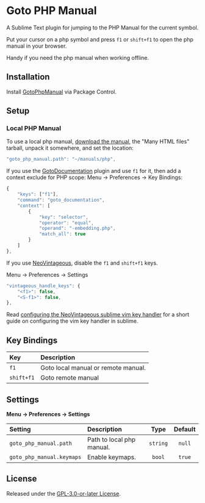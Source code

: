 # Goto PHP Manual

A Sublime Text plugin for jumping to the PHP Manual for the current symbol.

Put your cursor on a php symbol and press `f1` or `shift+f1` to open the php manual in your browser.

Handy if you need the php manual when working offline.

## Installation

Install [GotoPhpManual](https://packagecontrol.io/packages/GotoPhpManual) via Package Control.

## Setup

### Local PHP Manual

To use a local php manual, [download the manual](https://www.php.net/download-docs.php), the "Many HTML files" tarball, unpack it somewhere, and set the location:

```js
"goto_php_manual.path": "~/manuals/php",
```

If you use the [GotoDocumentation](https://packagecontrol.io/packages/GotoDocumentation) plugin and use `f1` for it, then add a context exclude for PHP scope: Menu → Preferences → Key Bindings:

```js
{
    "keys": ["f1"],
    "command": "goto_documentation",
    "context": [
        {
            "key": "selector",
            "operator": "equal",
            "operand": "-embedding.php",
            "match_all": true
        }
    ]
},
```

If you use [NeoVintageous](https://packagecontrol.io/packages/NeoVintageous), disable the `f1` and `shift+f1` keys.

Menu → Preferences → Settings

```js
"vintageous_handle_keys": {
    "<f1>": false,
    "<S-f1>": false,
},
```

Read [configuring the NeoVintageous sublime vim key handler](https://blog.gerardroche.com/2022/09/22/neovintageous-key-handler/) for a short guide on configuring the vim key handler in sublime.

## Key Bindings

Key        | Description
:----------|:-----------
`f1`       | Goto local manual or remote manual.
`shift+f1` | Goto remote manual

## Settings

**Menu → Preferences → Settings**

Setting                   | Description               | Type     | Default
:-------------------------|:--------------------------|:--------:|:-------:
`goto_php_manual.path`    | Path to local php manual. | `string` | `null`
`goto_php_manual.keymaps` | Enable keymaps.           | `bool`   | `true`

## License

Released under the [GPL-3.0-or-later License](LICENSE).
